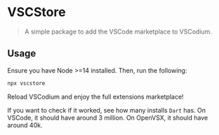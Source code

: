 # VSCStore

> A simple package to add the VSCode marketplace to VSCodium.

## Usage

Ensure you have Node >=14 installed. Then, run the following:

```bash
npx vscstore
```

Reload VSCodium and enjoy the full extensions marketplace! 

If you want to check if it worked, see how many installs `Dart` has. On VSCode, it should have around 3 million. On OpenVSX, it should have around 40k.